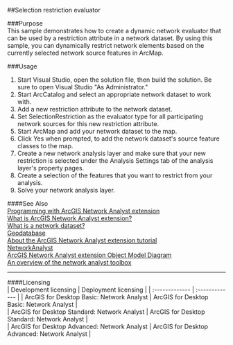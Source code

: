 ##Selection restriction evaluator

###Purpose  
This sample demonstrates how to create a dynamic network evaluator that can be used by a restriction attribute in a network dataset. By using this sample, you can dynamically restrict network elements based on the currently selected network source features in ArcMap.  


###Usage
1. Start Visual Studio, open the solution file, then build the solution.  Be sure to open Visual Studio "As Administrator."  
1. Start ArcCatalog and select an appropriate network dataset to work with.  
1. Add a new restriction attribute to the network dataset.  
1. Set SelectionRestriction as the evaluator type for all participating network sources for this new restriction attribute.   
1. Start ArcMap and add your network dataset to the map.  
1. Click Yes when prompted, to add the network dataset's source feature classes to the map.  
1. Create a new network analysis layer and make sure that your new restriction is selected under the Analysis Settings tab of the analysis layer's property pages.  
1. Create a selection of the features that you want to restrict from your analysis.  
1. Solve your network analysis layer.  







####See Also  
[Programming with ArcGIS Network Analyst extension](http://desktopdev.arcgis.com/search/?q=Programming%20with%20ArcGIS%20Network%20Analyst%20extension&p=0&language=en&product=arcobjects-sdk-dotnet&version=&n=15&collection=help)  
[What is ArcGIS Network Analyst extension?](http://desktopdev.arcgis.com/search/?q=What%20is%20ArcGIS%20Network%20Analyst%20extension%3F&p=0&language=en&product=arcobjects-sdk-dotnet&version=&n=15&collection=help)  
[What is a network dataset?](http://desktopdev.arcgis.com/search/?q=What%20is%20a%20network%20dataset%3F&p=0&language=en&product=arcobjects-sdk-dotnet&version=&n=15&collection=help)  
[Geodatabase](http://desktopdev.arcgis.com/search/?q=Geodatabase&p=0&language=en&product=arcobjects-sdk-dotnet&version=&n=15&collection=help)  
[About the ArcGIS Network Analyst extension tutorial](http://desktopdev.arcgis.com/search/?q=About%20the%20ArcGIS%20Network%20Analyst%20extension%20tutorial&p=0&language=en&product=arcobjects-sdk-dotnet&version=&n=15&collection=help)  
[NetworkAnalyst](http://desktopdev.arcgis.com/search/?q=NetworkAnalyst&p=0&language=en&product=arcobjects-sdk-dotnet&version=&n=15&collection=help)  
[ArcGIS Network Analyst extension Object Model Diagram](http://desktopdev.arcgis.com/search/?q=ArcGIS%20Network%20Analyst%20extension%20Object%20Model%20Diagram&p=0&language=en&product=arcobjects-sdk-dotnet&version=&n=15&collection=help)  
[An overview of the network analyst toolbox](http://desktopdev.arcgis.com/search/?q=An%20overview%20of%20the%20network%20analyst%20toolbox&p=0&language=en&product=arcobjects-sdk-dotnet&version=&n=15&collection=help)  


---------------------------------

####Licensing  
| Development licensing | Deployment licensing | 
| :------------- | :------------- | 
| ArcGIS for Desktop Basic: Network Analyst | ArcGIS for Desktop Basic: Network Analyst |  
| ArcGIS for Desktop Standard: Network Analyst | ArcGIS for Desktop Standard: Network Analyst |  
| ArcGIS for Desktop Advanced: Network Analyst | ArcGIS for Desktop Advanced: Network Analyst |  


